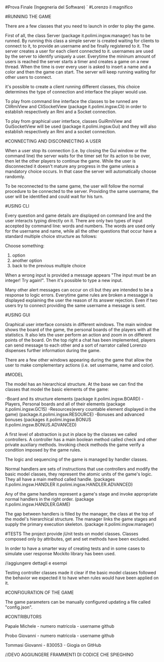 #Prova Finale (Ingegneria del Software)
`
#Lorenzo il magnifico

#RUNNING THE GAME

There are a few classes that you need to launch in order to play the game.

First of all, the class Server (package it.polimi.ingsw.manager) has to be runned.
By running this class a simple server is created waiting for clients to connect to it, to provide an username and be finally registered to it.
The server creates a user for each client connected to it.
usernames are used by the server to identify uniquely a user. 
Everytime the mininum amount of users is reached the server starts a timer and creates a game on a new thread.
When the time is over every user is asked to insert a name and a color and then the game can start.
The server will keep running waiting for other users to connect.

it's possible to create a client running different classes, this choice determines the type of connection and interface the player would use.

To play from command line interface the classes to be runned are CliRmiView and CliSocketView (package it.polimi.ingsw.Cli)
in order to establish respectively an Rmi and a Socket connection.

To play from graphical user interface, classes GuiRmiView and GuiSocketView will be used (package it.polimi.ingsw.Gui)
and they will also establish respectively an Rmi and a socket connection.

#CONNECTING AND DISCONNECTING A USER

When a user stop its connection (i.e. by closing the Gui window or the command line) the server waits for the timer set for its action to be over,
then let the other players to continue the game.
While the user is disconnected it doesn't mature any progress in the game unless a mandatory choice occurs.
In that case the server will automatically choose randomly.

To be reconnected to the same game, the user will follow the normal procedure to be connected to the server.
Providing the same username, the user will be identified and could wait for his turn.

#USING CLI

Every question and game details are displayed on command line and the user interacts typing directly on it.
There are only two types of input accepted by command line: words and numbers.
The words are used only for the username and name, while all the other questions that occur have a standard multiple choice structure as follows:

Choose something:
1) option
2) another option
3) back to the previous multiple choice

When a wrong input is provided a message appears "The input must be an integer! Try again!".
Then it's possible to type a new input.

Many other alert messages can occur on cli but they are intended to be a response to logic errors.
Everytime game rules are broken a messagge is displayed explaining the user the reason of its answer rejection.
Even if two users try to connect providing the same username a message is sent.

#USING GUI

Graphical user interface consists in different windows.
The main window shows the board of the game, the personal boards of the players with all the statistics. It also lets the user perform an action and zoom in on different points of the board.
On the top right a chat has been implemented, players can send message to each other and a sort of narrator called Lorenzo dispenses further information during the game.

There are a few other windows appearing during the game that allow the user to make complementary actions (i.e. set username, name and color).

#MODEL

The model has an hierarchical structure.
At the base we can find the classes that model the basic elements of the game:

-Board and its structure elements (package it.polimi.ingsw.BOARD)
-Players, Personal boards and all of their elements (package it.polimi.ingsw.GC15)
-Resources(every countable element displayed in the game) (package.it.polimi.ingsw.RESOURCE)
-Bonuses and advanced bonuses (packages it.polimi.ingsw.BONUS it.polimi.ingsw.BONUS.ADVANCED)

A first level of abstraction is put in place by the classes we called controllers.
A controller has a main boolean method called check and other private auxiliary methods.
Invoking check methods the game verify a condition imposed by the game rules.

The logic and sequencing of the game is managed by handler classes.

Normal handlers are sets of instructions that use controllers and modify the basic model classes, they represent the atomic units of the game's logic.
They all have a main method called handle.
(packages it.polimi.ingsw.HANDLER it.polimi.ingsw.HANDLER.ADVANCED)

Any of the game handlers represent a game's stage and invoke appropriate normal handlers in the right order.
(package it.polimi.ingsw.HANDLER.GAME)

The gap between handlers is filled by the manager, the class at the top of the model's hierarchical structure.
The manager links the game stages and supply the primary execution skeleton.
(package it.polimi.ingsw.manager)

#TESTS
The project provide jUnit tests on model classes.
Classes composed only by attributes, get and set methods have been excluded.

In order to have a smarter way of creating tests and in some cases to simulate user response Mockito library has been used.

//aggiungere dettagli e esempi


Testing controller classes made it clear if the basic model classes followed the behavior we expected it to have when rules would have been applied on it.

#CONFIGURATION OF THE GAME

The game parameters can be manually configured updating a file called "config.json".
 

#CONTRIBUTORS

Papale Michele - numero matricola - username github

Probo Giovanni - numero matricola - username github

Tommasi Giovanni - 830053 - Giogia on GitHub

//DEVO AGGIUNGERE FRAMMENTI DI CODICE CHE SPIEGHINO







